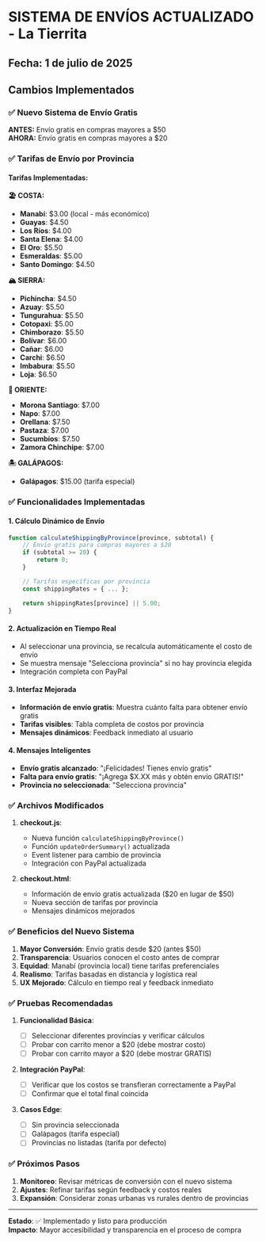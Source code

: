 # SISTEMA DE ENVÍOS ACTUALIZADO - La Tierrita

## Fecha: 1 de julio de 2025

## Cambios Implementados

### ✅ Nuevo Sistema de Envío Gratis

**ANTES:** Envío gratis en compras mayores a $50  
**AHORA:** Envío gratis en compras mayores a $20

### ✅ Tarifas de Envío por Provincia

#### Tarifas Implementadas:

**🏖️ COSTA:**

- **Manabí**: $3.00 (local - más económico)
- **Guayas**: $4.50
- **Los Ríos**: $4.00
- **Santa Elena**: $4.00
- **El Oro**: $5.50
- **Esmeraldas**: $5.00
- **Santo Domingo**: $4.50

**🏔️ SIERRA:**

- **Pichincha**: $4.50
- **Azuay**: $5.50
- **Tungurahua**: $5.50
- **Cotopaxi**: $5.00
- **Chimborazo**: $5.50
- **Bolívar**: $6.00
- **Cañar**: $6.00
- **Carchi**: $6.50
- **Imbabura**: $5.50
- **Loja**: $6.50

**🌿 ORIENTE:**

- **Morona Santiago**: $7.00
- **Napo**: $7.00
- **Orellana**: $7.50
- **Pastaza**: $7.00
- **Sucumbíos**: $7.50
- **Zamora Chinchipe**: $7.00

**🏝️ GALÁPAGOS:**

- **Galápagos**: $15.00 (tarifa especial)

### ✅ Funcionalidades Implementadas

#### 1. Cálculo Dinámico de Envío

```javascript
function calculateShippingByProvince(province, subtotal) {
    // Envío gratis para compras mayores a $20
    if (subtotal >= 20) {
        return 0;
    }

    // Tarifas específicas por provincia
    const shippingRates = { ... };

    return shippingRates[province] || 5.00;
}
```

#### 2. Actualización en Tiempo Real

- Al seleccionar una provincia, se recalcula automáticamente el costo de envío
- Se muestra mensaje "Selecciona provincia" si no hay provincia elegida
- Integración completa con PayPal

#### 3. Interfaz Mejorada

- **Información de envío gratis**: Muestra cuánto falta para obtener envío gratis
- **Tarifas visibles**: Tabla completa de costos por provincia
- **Mensajes dinámicos**: Feedback inmediato al usuario

#### 4. Mensajes Inteligentes

- **Envío gratis alcanzado**: "¡Felicidades! Tienes envío gratis"
- **Falta para envío gratis**: "¡Agrega $X.XX más y obtén envío GRATIS!"
- **Provincia no seleccionada**: "Selecciona provincia"

### ✅ Archivos Modificados

1. **checkout.js**:

   - Nueva función `calculateShippingByProvince()`
   - Función `updateOrderSummary()` actualizada
   - Event listener para cambio de provincia
   - Integración con PayPal actualizada

2. **checkout.html**:
   - Información de envío gratis actualizada ($20 en lugar de $50)
   - Nueva sección de tarifas por provincia
   - Mensajes dinámicos mejorados

### ✅ Beneficios del Nuevo Sistema

1. **Mayor Conversión**: Envío gratis desde $20 (antes $50)
2. **Transparencia**: Usuarios conocen el costo antes de comprar
3. **Equidad**: Manabí (provincia local) tiene tarifas preferenciales
4. **Realismo**: Tarifas basadas en distancia y logística real
5. **UX Mejorado**: Cálculo en tiempo real y feedback inmediato

### ✅ Pruebas Recomendadas

1. **Funcionalidad Básica**:

   - [ ] Seleccionar diferentes provincias y verificar cálculos
   - [ ] Probar con carrito menor a $20 (debe mostrar costo)
   - [ ] Probar con carrito mayor a $20 (debe mostrar GRATIS)

2. **Integración PayPal**:

   - [ ] Verificar que los costos se transfieran correctamente a PayPal
   - [ ] Confirmar que el total final coincida

3. **Casos Edge**:
   - [ ] Sin provincia seleccionada
   - [ ] Galápagos (tarifa especial)
   - [ ] Provincias no listadas (tarifa por defecto)

### ✅ Próximos Pasos

1. **Monitoreo**: Revisar métricas de conversión con el nuevo sistema
2. **Ajustes**: Refinar tarifas según feedback y costos reales
3. **Expansión**: Considerar zonas urbanas vs rurales dentro de provincias

---

**Estado**: ✅ Implementado y listo para producción  
**Impacto**: Mayor accesibilidad y transparencia en el proceso de compra
